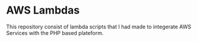# AWS Lambdas
This repository consist of lambda scripts that I had made to integerate AWS Services with the PHP based plateform.
